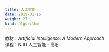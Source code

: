 ```yaml
---
title: 人工智能
date: 2019-01-16
weight: 27
kind: algorithm
---
```


教材：*Artificial Intelligence: A Modern Approach*  
课程：NJU 人工智能 - 高阳